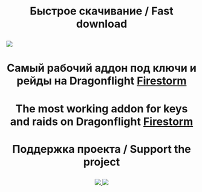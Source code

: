 # <p align="center"> Быстрое скачивание / Fast download </p>
<a href="https://github.com/Aleksart163/DBM-RV-DF/archive/refs/heads/main.zip"><img src="https://www.freepngimg.com/thumb/download_now_button/25860-7-download-now-button-glossy-green.png"/></a>

# <p align="center"> Самый рабочий аддон под ключи и рейды на Dragonflight [Firestorm](https://firestorm-servers.com/ru/) </p>
# <p align="center"> The most working addon for keys and raids on Dragonflight [Firestorm](https://firestorm-servers.com/ru/) </p>
# <p align="center"> Поддержка проекта / Support the project </p>
<p align="center"> <a href="https://www.donationalerts.com/r/aleksart163"> <img src = "https://i.imgur.com/ykI6lqX.jpeg" /> </a>
<a href="https://www.qiwi.com/n/ALEKSART163"> <img src = "https://i.imgur.com/dvjMH7F.png" /> </a> </p>
